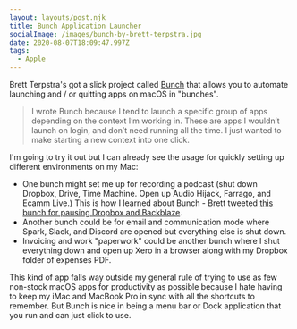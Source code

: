 ```yaml
---
layout: layouts/post.njk
title: Bunch Application Launcher
socialImage: /images/bunch-by-brett-terpstra.jpg
date: 2020-08-07T18:09:47.997Z
tags:
  - Apple
---
```

Brett Terpstra's got a slick project called [Bunch](https://brettterpstra.com/projects/bunch/) that allows you to automate launching and / or quitting apps on macOS in "bunches".

> I wrote Bunch because I tend to launch a specific group of apps depending on the context I’m working in. These are apps I wouldn’t launch on login, and don’t need running all the time. I just wanted to make starting a new context into one click.

I'm going to try it out but I can already see the usage for quickly setting up different environments on my Mac:

* One bunch might set me up for recording a podcast (shut down Dropbox, Drive, Time Machine. Open up Audio Hijack, Farrago, and Ecamm Live.) This is how I learned about Bunch - Brett tweeted [this bunch for pausing Dropbox and Backblaze](https://gist.github.com/ttscoff/71c922e5fef966684e7bcc770f0a25b6).
* Another bunch could be for email and communication mode where Spark, Slack, and Discord are opened but everything else is shut down.
* Invoicing and work "paperwork" could be another bunch where I shut everything down and open up Xero in a browser along with my Dropbox folder of expenses PDF.

This kind of app falls way outside my general rule of trying to use as few non-stock macOS apps for productivity as possible because I hate having to keep my iMac and MacBook Pro in sync with all the shortcuts to remember. But Bunch is nice in being a menu bar or Dock application that you run and can just click to use.